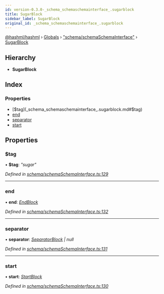 ```yaml
---
id: version-0.3.0-_schema_schemaschemainterface_.sugarblock
title: SugarBlock
sidebar_label: SugarBlock
original_id: _schema_schemaschemainterface_.sugarblock
---
```


[@hashml/hashml](../index.md) › [Globals](../globals.md) › ["schema/schemaSchemaInterface"](../modules/_schema_schemaschemainterface_.md) › [SugarBlock](_schema_schemaschemainterface_.sugarblock.md)

## Hierarchy

* **SugarBlock**

## Index

### Properties

* [$tag](_schema_schemaschemainterface_.sugarblock.md#$tag)
* [end](_schema_schemaschemainterface_.sugarblock.md#end)
* [separator](_schema_schemaschemainterface_.sugarblock.md#separator)
* [start](_schema_schemaschemainterface_.sugarblock.md#start)

## Properties

###  $tag

• **$tag**: *"sugar"*

*Defined in [schema/schemaSchemaInterface.ts:129](https://github.com/hashml/hashml/blob/6983021/src/schema/schemaSchemaInterface.ts#L129)*

___

###  end

• **end**: *[EndBlock](_schema_schemaschemainterface_.endblock.md)*

*Defined in [schema/schemaSchemaInterface.ts:132](https://github.com/hashml/hashml/blob/6983021/src/schema/schemaSchemaInterface.ts#L132)*

___

###  separator

• **separator**: *[SeparatorBlock](_schema_schemaschemainterface_.separatorblock.md) | null*

*Defined in [schema/schemaSchemaInterface.ts:131](https://github.com/hashml/hashml/blob/6983021/src/schema/schemaSchemaInterface.ts#L131)*

___

###  start

• **start**: *[StartBlock](_schema_schemaschemainterface_.startblock.md)*

*Defined in [schema/schemaSchemaInterface.ts:130](https://github.com/hashml/hashml/blob/6983021/src/schema/schemaSchemaInterface.ts#L130)*
